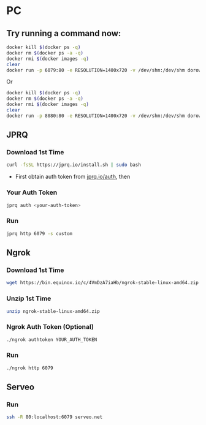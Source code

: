 # PC

## Try running a command now:

```bash
docker kill $(docker ps -q)
docker rm $(docker ps -a -q)
docker rmi $(docker images -q)
clear
docker run -p 6079:80 -e RESOLUTION=1400x720 -v /dev/shm:/dev/shm dorowu/ubuntu-desktop-lxde-vnc
```

Or

```bash
docker kill $(docker ps -q)
docker rm $(docker ps -a -q)
docker rmi $(docker images -q)
clear
docker run -p 8080:80 -e RESOLUTION=1400x720 -v /dev/shm:/dev/shm dorowu/ubuntu-desktop-lxde-vnc
```


## JPRQ

### Download 1st Time
```bash
curl -fsSL https://jprq.io/install.sh | sudo bash
```
- First obtain auth token from [jprq.io/auth](https://jprq.io/auth), then

### Your Auth Token
```bash
jprq auth <your-auth-token>
```

### Run
```bash
jprq http 6079 -s custom
```


## Ngrok

### Download 1st Time
```bash
wget https://bin.equinox.io/c/4VmDzA7iaHb/ngrok-stable-linux-amd64.zip
```

### Unzip 1st Time
```bash
unzip ngrok-stable-linux-amd64.zip
```

### Ngrok Auth Token (Optional)
```bash
./ngrok authtoken YOUR_AUTH_TOKEN

```

### Run
```bash
./ngrok http 6079
```


## Serveo

### Run
```bash
ssh -R 80:localhost:6079 serveo.net
```
